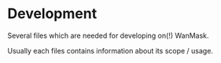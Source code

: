 # Development

Several files which are needed for developing on(!) WanMask.

Usually each files contains information about its scope / usage.